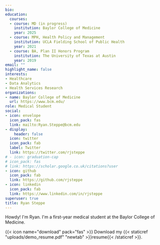 ```yaml
---
bio: 
education:
  courses:
  - course: MD (in progress)
    institution: Baylor College of Medicine
    year: 2025
  - course: MPH, Health Policy and Management
    institution: UCLA Fielding School of Public Health
    year: 2021
  - course: BA, Plan II Honors Program
    institution: The University of Texas at Austin
    year: 2019
email: ""
highlight_name: false
interests:
- Healthcare
- Data Analytics
- Health Services Research
organizations:
- name: Baylor College of Medicine
  url: https://www.bcm.edu/
role: Medical Student
social:
- icon: envelope
  icon_pack: fas
  link: mailto:Ryan.Steppe@bcm.edu
- display:
    header: false
  icon: twitter
  icon_pack: fab
  label: Twitter
  link: https://twitter.com/rjsteppe
# - icon: graduation-cap
# icon_pack: fas
# link: https://scholar.google.co.uk/citations?user
- icon: github
  icon_pack: fab
  link: https://github.com/rjsteppe
- icon: linkedin
  icon_pack: fab
  link: https://www.linkedin.com/in/rjsteppe
superuser: true
title: Ryan Steppe
---
```


Howdy! I'm Ryan. I'm a first-year medical student at the Baylor College of Medicine.

{{< icon name="download" pack="fas" >}} Download my {{< staticref "uploads/demo_resume.pdf" "newtab" >}}resume{{< /staticref >}}.
